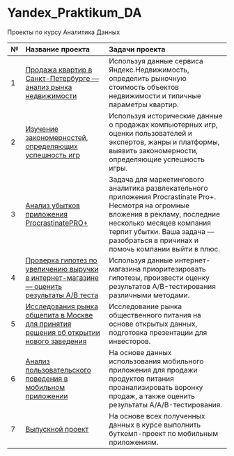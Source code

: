 # Yandex_Praktikum_DA
Проекты по курсу Аналитика Данных

| № | Название проекта| Задачи проекта |
| :-------------------- | :--------------------- | :-------------------- |
| 1 | [Продажа квартир в Санкт-Петербурге — анализ рынка недвижимости](https://github.com/ElizaKazz/Yandex_Praktikum_DA/tree/main/Продажа%20квартир%20в%20Санкт-Петербурге%20—%20анализ%20рынка%20недвижимости ) | Используя данные сервиса Яндекс.Недвижимость, определить рыночную стоимость объектов недвижимости и типичные параметры квартир.| 
| 2 | [Изучение закономерностей, определяющих успешность игр](https://github.com/ElizaKazz/Yandex_Praktikum_DA/tree/main/Изучение%20закономерностей%2C%20определяющих%20успешность%20игр) |Используя исторические данные о продажах компьютерных игр, оценки пользователей и экспертов, жанры и платформы, выявить закономерности, определяющие успешность игры.| 
| 3 | [Анализ убытков приложения ProcrastinatePRO+](https://github.com/ElizaKazz/Yandex_Praktikum_DA/tree/main/Анализ%20убытков%20приложения%20ProcrastinatePRO) | Задача для маркетингового аналитика развлекательного приложения Procrastinate Pro+. Несмотря на огромные вложения в рекламу, последние несколько месяцев компания терпит убытки. Ваша задача — разобраться в причинах и помочь компании выйти в плюс. | 
| 4 | [Проверка гипотез по увеличению выручки в интернет-магазине — оценить результаты A/B теста](https://github.com/ElizaKazz/Yandex_Praktikum_DA/tree/main/Проверка%20гипотез%20по%20увеличению%20выручки%20в%20интернет-магазине) | Используя данные интернет-магазина приоритезировать гипотезы, произвести оценку результатов A/B-тестирования различными методами. | 
| 5 | [Исследования рынка общепита в Москве для принятия решения об открытии нового заведения](https://github.com/ElizaKazz/Yandex_Praktikum_DA/tree/main/Исследования%20рынка%20общепита%20в%20Москве%20для%20принятия%20решения%20об%20открытии%20нового%20заведения) | Исследование рынка общественного питания на основе открытых данных, подготовка презентации для инвесторов.| 
| 6 | [Анализ пользовательского поведения в мобильном приложении](https://github.com/ElizaKazz/Yandex_Praktikum_DA/tree/main/Анализ%20пользовательского%20поведения%20в%20мобильном%20приложении) | На основе данных использования мобильного приложения для продажи продуктов питания проанализировать воронку продаж, а также оценить результаты A/A/B-тестирования. | 
| 7 | [Выпускной проект](https://github.com/ElizaKazz/Yandex_Praktikum_DA/tree/main/Выпускной%20проект) | На основе всех полученных данных в курсе выполнить буткемп-проект по мобильным приложениям. | 
